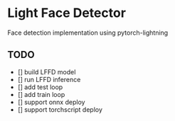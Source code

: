 # Light Face Detector

Face detection implementation using pytorch-lightning

## TODO
- [] build LFFD model
- [] run LFFD inference
- [] add test loop
- [] add train loop
- [] support onnx deploy 
- [] support torchscript deploy